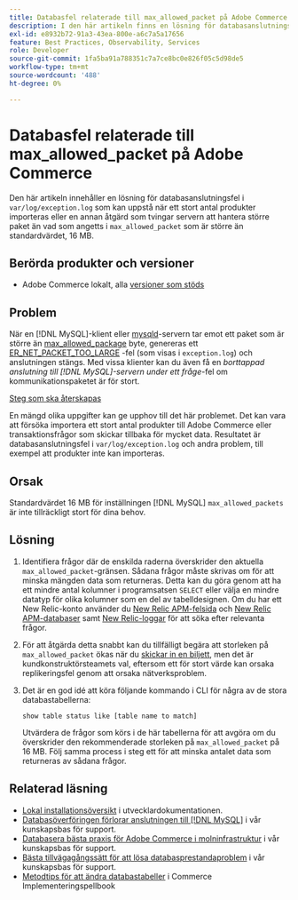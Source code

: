 ```yaml
---
title: Databasfel relaterade till max_allowed_packet på Adobe Commerce
description: I den här artikeln finns en lösning för databasanslutningsfel i "var/log/exception.log" som kan uppstå när ett stort antal produkter importeras eller en annan åtgärd som tvingar servern att hantera större paket än vad som angetts i "max_allowed_packet" som är större än standardvärdet, 16 MB.
exl-id: e8932b72-91a3-43ea-800e-a6c7a5a17656
feature: Best Practices, Observability, Services
role: Developer
source-git-commit: 1fa5ba91a788351c7a7ce8bc0e826f05c5d98de5
workflow-type: tm+mt
source-wordcount: '488'
ht-degree: 0%

---
```


# Databasfel relaterade till max_allowed_packet på Adobe Commerce

Den här artikeln innehåller en lösning för databasanslutningsfel i `var/log/exception.log` som kan uppstå när ett stort antal produkter importeras eller en annan åtgärd som tvingar servern att hantera större paket än vad som angetts i `max_allowed_packet` som är större än standardvärdet, 16 MB.

## Berörda produkter och versioner

* Adobe Commerce lokalt, alla [versioner som stöds](https://magento.com/sites/default/files/magento-software-lifecycle-policy.pdf)

## Problem

När en [!DNL MySQL]-klient eller [mysqld](https://dev.mysql.com/doc/refman/8.0/en/mysqld.html)-servern tar emot ett paket som är större än [max\_allowed\_package](https://dev.mysql.com/doc/refman/8.0/en/server-system-variables.html#sysvar_max_allowed_packet) byte, genereras ett [ER\_NET\_PACKET\_TOO\_LARGE](https://dev.mysql.com/doc/mysql-errors/8.0/en/server-error-reference.html#error_er_net_packet_too_large) -fel (som visas i `exception.log`) och anslutningen stängs. Med vissa klienter kan du även få en *borttappad anslutning till [!DNL MySQL]-servern under ett fråge*-fel om kommunikationspaketet är för stort.

<u>Steg som ska återskapas</u>

En mängd olika uppgifter kan ge upphov till det här problemet. Det kan vara att försöka importera ett stort antal produkter till Adobe Commerce eller transaktionsfrågor som skickar tillbaka för mycket data. Resultatet är databasanslutningsfel i `var/log/exception.log` och andra problem, till exempel att produkter inte kan importeras.

## Orsak

Standardvärdet 16 MB för inställningen [!DNL MySQL] `max_allowed_packets` är inte tillräckligt stort för dina behov.

## Lösning

1. Identifiera frågor där de enskilda raderna överskrider den aktuella `max_allowed_packet`-gränsen. Sådana frågor måste skrivas om för att minska mängden data som returneras. Detta kan du göra genom att ha ett mindre antal kolumner i programsatsen `SELECT` eller välja en mindre datatyp för olika kolumner som en del av tabelldesignen. Om du har ett New Relic-konto använder du [New Relic APM-felsida](https://docs.newrelic.com/docs/apm/apm-ui-pages/error-analytics/errors-page-explore-events-behind-errors) och [New Relic APM-databaser](https://docs.newrelic.com/docs/apm/apm-ui-pages/monitoring/databases-page-view-operations-throughput-response-time) samt [New Relic-loggar](https://docs.newrelic.com/docs/logs/log-management/get-started/get-started-log-management) för att söka efter relevanta frågor.
1. För att åtgärda detta snabbt kan du tillfälligt begära att storleken på `max_allowed_packet` ökas när du [skickar in en biljett](/help/help-center-guide/help-center/magento-help-center-user-guide.md#submit-ticket), men det är kundkonstruktörsteamets val, eftersom ett för stort värde kan orsaka replikeringsfel genom att orsaka nätverksproblem.
1. Det är en god idé att köra följande kommando i CLI för några av de stora databastabellerna:

   ```
   show table status like [table name to match]
   ```

   Utvärdera de frågor som körs i de här tabellerna för att avgöra om du överskrider den rekommenderade storleken på `max_allowed_packet` på 16 MB. Följ samma process i steg ett för att minska antalet data som returneras av sådana frågor.

## Relaterad läsning

* [Lokal installationsöversikt](https://experienceleague.adobe.com/en/docs/commerce-operations/installation-guide/overview) i utvecklardokumentationen.
* [Databasöverföringen förlorar anslutningen till  [!DNL MySQL]](https://experienceleague.adobe.com/en/docs/commerce-knowledge-base/kb/troubleshooting/database/database-upload-loses-connection-to-mysql) i vår kunskapsbas för support.
* [Databasera bästa praxis för Adobe Commerce i molninfrastruktur](https://experienceleague.adobe.com/docs/commerce-operations/implementation-playbook/best-practices/planning/database-on-cloud.html) i vår kunskapsbas för support.
* [Bästa tillvägagångssätt för att lösa databasprestandaproblem](https://experienceleague.adobe.com/docs/commerce-operations/implementation-playbook/best-practices/maintenance/resolve-database-performance-issues.html) i vår kunskapsbas för support.
* [Metodtips för att ändra databastabeller](https://experienceleague.adobe.com/en/docs/commerce-operations/implementation-playbook/best-practices/development/modifying-core-and-third-party-tables#why-adobe-recommends-avoiding-modifications) i Commerce Implementeringspellbook
